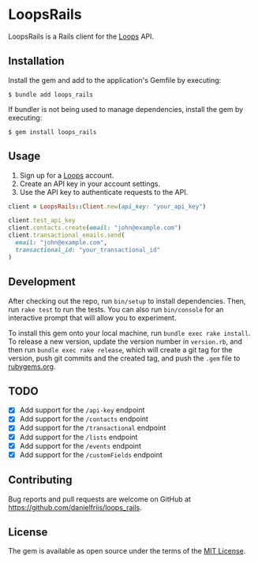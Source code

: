 # LoopsRails

LoopsRails is a Rails client for the [Loops](https://loops.so) API.

## Installation

Install the gem and add to the application's Gemfile by executing:

    $ bundle add loops_rails

If bundler is not being used to manage dependencies, install the gem by executing:

    $ gem install loops_rails

## Usage

1. Sign up for a [Loops](https://loops.so) account.
2. Create an API key in your account settings.
3. Use the API key to authenticate requests to the API.

```ruby
client = LoopsRails::Client.new(api_key: "your_api_key")

client.test_api_key
client.contacts.create(email: "john@example.com")
client.transactional_emails.send(
  email: "john@example.com",
  transactional_id: "your_transactional_id"
)
```

## Development

After checking out the repo, run `bin/setup` to install dependencies. Then, run `rake test` to run the tests. You can also run `bin/console` for an interactive prompt that will allow you to experiment.

To install this gem onto your local machine, run `bundle exec rake install`. To release a new version, update the version number in `version.rb`, and then run `bundle exec rake release`, which will create a git tag for the version, push git commits and the created tag, and push the `.gem` file to [rubygems.org](https://rubygems.org).

## TODO

- [X] Add support for the `/api-key` endpoint
- [X] Add support for the `/contacts` endpoint
- [X] Add support for the `/transactional` endpoint
- [X] Add support for the `/lists` endpoint
- [X] Add support for the `/events` endpoint
- [X] Add support for the `/customFields` endpoint

## Contributing

Bug reports and pull requests are welcome on GitHub at https://github.com/danielfriis/loops_rails.

## License

The gem is available as open source under the terms of the [MIT License](https://opensource.org/licenses/MIT).
